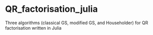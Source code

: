 # QR_factorisation_julia
Three algorithms (classical GS, modified GS, and Householder) for QR factorisation written in Julia
